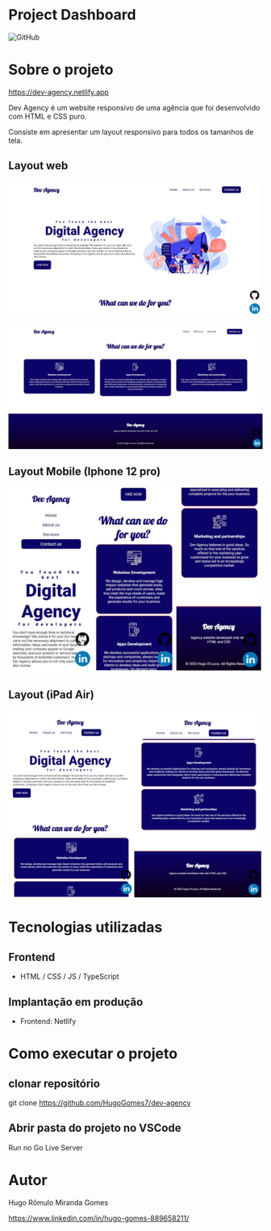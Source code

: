 # Project Dashboard
![GitHub](https://img.shields.io/github/license/HugoGomes7/dev-agency)

# Sobre o projeto

https://dev-agency.netlify.app

Dev Agency é um website responsivo de uma agência que foi desenvolvido com HTML e CSS puro.

Consiste em apresentar um layout responsivo para todos os tamanhos de tela.

## Layout web 
![Web 1](https://github.com/HugoGomes7/dev-agency/blob/main/assets/home%20screen.jpg)

![Web 2](https://github.com/HugoGomes7/dev-agency/blob/main/assets/home%20screen%202.jpg)

## Layout Mobile (Iphone 12 pro)
![Mobile](https://github.com/HugoGomes7/dev-agency/blob/main/assets/mobile%20version.jpg)

## Layout (iPad Air)
![iPad](https://github.com/HugoGomes7/dev-agency/blob/main/assets/ipad%20version.jpg)

# Tecnologias utilizadas
## Frontend
- HTML / CSS / JS / TypeScript

## Implantação em produção
- Frontend: Netlify

# Como executar o projeto
## clonar repositório
git clone https://github.com/HugoGomes7/dev-agency

## Abrir pasta do projeto no VSCode
Run no Go Live Server 

# Autor
Hugo Rômulo Miranda Gomes

https://www.linkedin.com/in/hugo-gomes-889658211/
